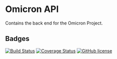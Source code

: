 # Omicron API #

Contains the back end for the Omicron Project.

## Badges ##

[![Build Status](https://travis-ci.org/MichalKononenko/OmicronServer.svg?branch=ReadmeTravisC)](https://travis-ci.org/MichalKononenko/OmicronServer)
[![Coverage Status](https://coveralls.io/repos/MichalKononenko/OmicronServer/badge.svg?branch=master&service=github)](https://coveralls.io/github/MichalKononenko/OmicronServer?branch=master)
[![GitHub license](https://img.shields.io/badge/License-GNU%20GPL%20v2-blue.svg?link=https://github.com/MichalKononenko/OmicronServer/blob/master/LICENSE)]()

